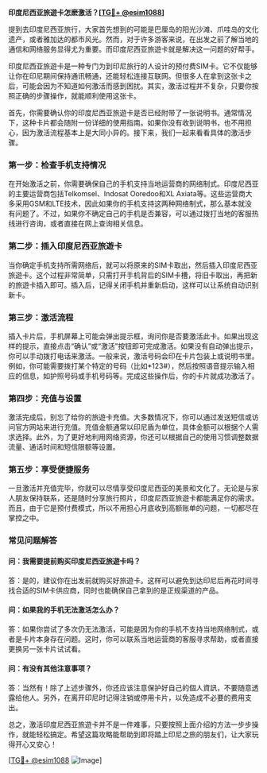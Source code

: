 **印度尼西亚旅遊卡怎麽激活？[[TG💪+ @esim1088](https://t.me/s/esim1088)]**

提到去印度尼西亚旅行，大家首先想到的可能是巴厘岛的阳光沙滩、爪哇岛的文化遗产，或者雅加达的都市风光。然而，对于许多游客来说，在出发之前了解当地的通信和网络服务显得尤为重要。而印度尼西亚旅遊卡就是解决这一问题的好帮手。

印度尼西亚旅遊卡是一种专门为到印尼旅行的人设计的预付费SIM卡。它不仅能够让你在印尼期间保持通讯畅通，还能轻松连接互联网。但很多人在拿到这张卡之后，可能会因为不知道如何激活而感到困扰。其实，激活过程并不复杂，只要你按照正确的步骤操作，就能顺利使用这张卡。

首先，你需要确认你的印度尼西亚旅遊卡是否已经附带了一张说明书。通常情况下，这种卡片都会随附一份详细的使用指南。如果你没有收到说明书，也不用担心，因为激活流程基本上是大同小异的。接下来，我们一起来看看具体的激活步骤。

### **第一步：检查手机支持情况**
在开始激活之前，你需要确保自己的手机支持当地运营商的网络制式。印度尼西亚的主要运营商包括Telkomsel、Indosat Ooredoo和XL Axiata等。这些运营商大多采用GSM和LTE技术，因此如果你的手机支持这两种网络制式，那么基本就没有问题了。不过，如果你不确定自己的手机是否兼容，可以通过拨打当地的客服热线进行咨询，或者直接在网上查询相关信息。

### **第二步：插入印度尼西亚旅遊卡**
当你确定手机支持所需网络后，就可以将原来的SIM卡取出，然后插入印度尼西亚旅遊卡。这个过程非常简单，只需打开手机背后的SIM卡槽，将旧卡取出，再把新的旅遊卡插入即可。插入后，记得关闭手机并重新启动，这样可以让系统自动识别新卡。

### **第三步：激活流程**
插入卡片后，手机屏幕上可能会弹出提示框，询问你是否要激活此卡。如果出现这样的提示，直接点击“确认”或“激活”按钮即可完成激活。如果没有自动弹出提示，你可以手动拨打电话来激活。一般来说，激活号码会印在卡片包装上或说明书里。例如，你可能需要拨打某个特定的号码（比如*123#），然后按照语音提示输入相应的信息，如护照号码或手机号码等。完成这些操作后，你的卡片就成功激活了。

### **第四步：充值与设置**
激活完成后，别忘了给你的旅遊卡充值。大多数情况下，你可以通过发送短信或访问官方网站来进行充值。充值金额通常以印尼盾为单位，具体金额可以根据个人需求选择。此外，为了更好地利用网络资源，你还可以根据自己的使用习惯调整数据流量、通话时间和短信限额等设置。

### **第五步：享受便捷服务**
一旦激活并充值完毕，你就可以尽情享受印度尼西亚的美景和文化了。无论是与家人朋友保持联系，还是随时分享旅行照片，印度尼西亚旅遊卡都能满足你的需求。而且，由于它是预付费模式，所以不用担心月底收到高额账单的问题，一切都尽在掌控之中。

### **常见问题解答**

#### **问：我需要提前购买印度尼西亚旅遊卡吗？**
答：是的，建议你在出发前就购买好旅遊卡。这样可以避免到达印尼后再花时间寻找合适的SIM卡供应商，同时也能确保自己拿到的是正规渠道的产品。

#### **问：如果我的手机无法激活怎么办？**
答：如果你尝试了多次仍无法激活，可能是因为你的手机不支持当地网络制式，或者是卡片本身存在问题。这时，你可以联系当地运营商的客服寻求帮助，或者直接更换另一张卡片试试看。

#### **问：有没有其他注意事项？**
答：当然有！除了上述步骤外，你还应该注意保护好自己的個人資訊，不要随意透露给他人。另外，在离开印尼时记得注销或停用卡片，以免造成不必要的费用支出。

总之，激活印度尼西亚旅遊卡并不是一件难事，只要按照上面介绍的方法一步步操作，就能轻松搞定。希望这篇攻略能帮助到即将踏上印尼之旅的朋友们，让大家玩得开心又安心！

[[TG💪+ @esim1088](https://t.me/s/esim1088) ![Image](https://i.postimg.cc/4NQfJmqS/Snipaste-2025-05-13-00-14-12.png)]